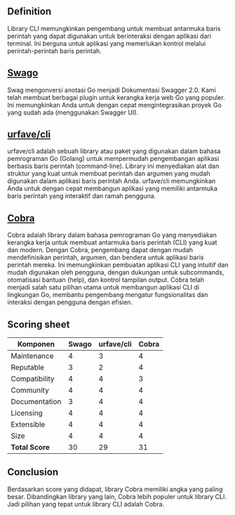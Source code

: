 ## Definition

Library CLI memungkinkan pengembang untuk membuat antarmuka baris perintah yang dapat digunakan untuk berinteraksi dengan aplikasi dari terminal. Ini berguna untuk aplikasi yang memerlukan kontrol melalui perintah-perintah baris perintah.

## [Swago](https://github.com/swaggo/swag)

Swag mengonversi anotasi Go menjadi Dokumentasi Swagger 2.0. Kami telah membuat berbagai plugin untuk kerangka kerja web 
Go yang populer. Ini memungkinkan Anda untuk dengan cepat mengintegrasikan proyek Go yang sudah ada (menggunakan Swagger UI).

## [urfave/cli](https://github.com/urfave/cli)

urfave/cli adalah sebuah library atau paket yang digunakan dalam bahasa pemrograman Go (Golang) untuk mempermudah pengembangan 
aplikasi berbasis baris perintah (command-line). Library ini menyediakan alat dan struktur yang kuat untuk membuat perintah 
dan argumen yang mudah digunakan dalam aplikasi baris perintah Anda. urfave/cli memungkinkan Anda untuk dengan cepat membangun 
aplikasi yang memiliki antarmuka baris perintah yang interaktif dan ramah pengguna.

## [Cobra](https://github.com/spf13/cobra)

Cobra adalah library dalam bahasa pemrograman Go yang menyediakan kerangka kerja untuk membuat antarmuka baris perintah (CLI) 
yang kuat dan modern. Dengan Cobra, pengembang dapat dengan mudah mendefinisikan perintah, argumen, dan bendera untuk aplikasi 
baris perintah mereka. Ini memungkinkan pembuatan aplikasi CLI yang intuitif dan mudah digunakan oleh pengguna, dengan dukungan 
untuk subcommands, otomatisasi bantuan (help), dan kontrol tampilan output. Cobra telah menjadi salah satu pilihan utama 
untuk membangun aplikasi CLI di lingkungan Go, membantu pengembang mengatur fungsionalitas dan interaksi dengan pengguna 
dengan efisien.

## Scoring sheet

| Komponen        | Swago | urfave/cli | Cobra |
|-----------------|-------|------------|-------|
| Maintenance     | 4     | 3          | 4     |
| Reputable       | 3     | 2          | 4     |
| Compatibility   | 4     | 4          | 3     |
| Community       | 4     | 4          | 4     |
| Documentation   | 3     | 4          | 4     |
| Licensing       | 4     | 4          | 4     |
| Extensible      | 4     | 4          | 4     |
| Size            | 4     | 4          | 4     |
| **Total Score** | 30    | 29         | 31    |

## Conclusion

Berdasarkan score yang didapat, library Cobra memiliki angka yang paling besar. Dibandingkan library yang lain, Cobra lebih populer untuk library CLI. Jadi pilihan yang tepat untuk library CLI adalah Cobra.
